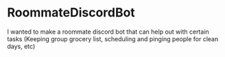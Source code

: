 # RoommateDiscordBot
I wanted to make a roommate discord bot that can help out with certain tasks (Keeping group grocery list, scheduling and pinging people for clean days, etc)
